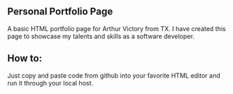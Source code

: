 ## Personal Portfolio Page
A basic HTML portfolio page for Arthur Victory from TX. I have created this page to showcase my talents and skills as a software developer.

## How to:
Just copy and paste code from github into your favorite HTML editor and run it through your local host.